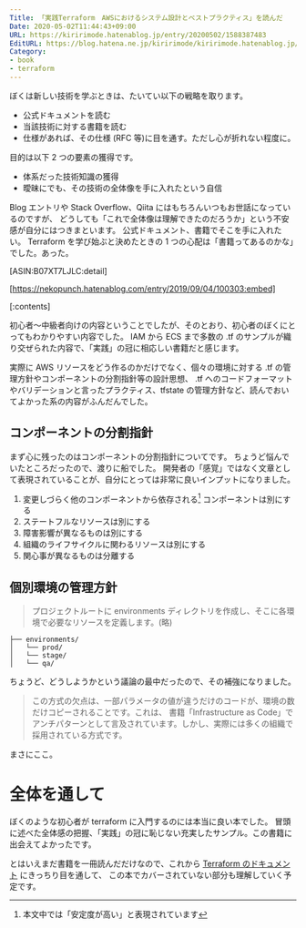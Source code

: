 ```yaml
---
Title: 「実践Terraform　AWSにおけるシステム設計とベストプラクティス」を読んだ
Date: 2020-05-02T11:44:43+09:00
URL: https://kiririmode.hatenablog.jp/entry/20200502/1588387483
EditURL: https://blog.hatena.ne.jp/kiririmode/kiririmode.hatenablog.jp/atom/entry/26006613559976645
Category:
- book
- terraform
---
```


ぼくは新しい技術を学ぶときは、たいてい以下の戦略を取ります。

- 公式ドキュメントを読む
- 当該技術に対する書籍を読む
- 仕様があれば、その仕様 (RFC 等)に目を通す。ただし心が折れない程度に。

目的は以下 2 つの要素の獲得です。

- 体系だった技術知識の獲得
- 曖昧にでも、その技術の全体像を手に入れたという自信

Blog エントリや Stack Overflow、Qiita にはもちろんいつもお世話になっているのですが、
どうしても「これで全体像は理解できたのだろうか」という不安感が自分にはつきまといます。
公式ドキュメント、書籍でそこを手に入れたい。
Terraform を学び始ぶと決めたときの 1 つの心配は「書籍ってあるのかな」でした。あった。

[ASIN:B07XT7LJLC:detail]

[https://nekopunch.hatenablog.com/entry/2019/09/04/100303:embed]

[:contents]

初心者〜中級者向けの内容ということでしたが、そのとおり、初心者のぼくにとってもわかりやすい内容でした。
IAM から ECS まで多数の .tf のサンプルが織り交ぜられた内容で、「実践」の冠に相応しい書籍だと感じます。

<!-- textlint-disable -->

実際に AWS リソースをどう作るのかだけでなく、個々の環境に対する .tf の管理方針やコンポーネントの分割指針等の設計思想、
.tf へのコードフォーマットやバリデーションと言ったプラクティス、tfstate の管理方針など、読んでおいてよかった系の内容がふんだんでした。

<!-- textlint-enable -->

## コンポーネントの分割指針

まず心に残ったのはコンポーネントの分割指針についてです。
ちょうど悩んでいたところだったので、渡りに船でした。
開発者の「感覚」ではなく文章として表現されていることが、自分にとっては非常に良いインプットになりました。

1. 変更しづらく他のコンポーネントから依存される[^1] コンポーネントは別にする
2. ステートフルなリソースは別にする
3. 障害影響が異なるものは別にする
4. 組織のライフサイクルに関わるリソースは別にする
5. 関心事が異なるものは分離する


[^1]: 本文中では「安定度が高い」と表現されています

## 個別環境の管理方針

> プロジェクトルートに environments ディレクトリを作成し、そこに各環境で必要なリソースを定義します。(略)
>
```
├── environments/
│   └── prod/
│   └── stage/
│   └── qa/
```

ちょうど、どうしようかという議論の最中だったので、その補強になりました。

> この方式の欠点は、一部パラメータの値が違うだけのコードが、環境の数だけコピーされることです。これは、
> 書籍「Infrastructure as Code」でアンチパターンとして言及されています。しかし、実際には多くの組織で
> 採用されている方式です。

まさにここ。

# 全体を通して

ぼくのような初心者が terraform に入門するのには本当に良い本でした。
冒頭に述べた全体感の把握、「実践」の冠に恥じない充実したサンプル。この書籍に出会えてよかったです。

とはいえまだ書籍を一冊読んだだけなので、これから [Terraform のドキュメント](https://www.terraform.io/docs/index.html) にきっちり目を通して、
この本でカバーされていない部分も理解していく予定です。
